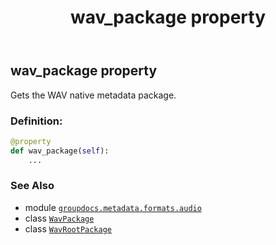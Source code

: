 ﻿---
title: wav_package property
second_title: GroupDocs.Metadata for Python via .NET API References
description: 
type: docs
url: /python-net/groupdocs.metadata.formats.audio/wavrootpackage/wav_package/
is_root: false
weight: 160
---

## wav_package property


Gets the WAV native metadata package.
### Definition:
```python
@property
def wav_package(self):
    ...
```

### See Also
* module [`groupdocs.metadata.formats.audio`](../../)
* class [`WavPackage`](/metadata/python-net/groupdocs.metadata.formats.audio/wavpackage)
* class [`WavRootPackage`](/metadata/python-net/groupdocs.metadata.formats.audio/wavrootpackage)
